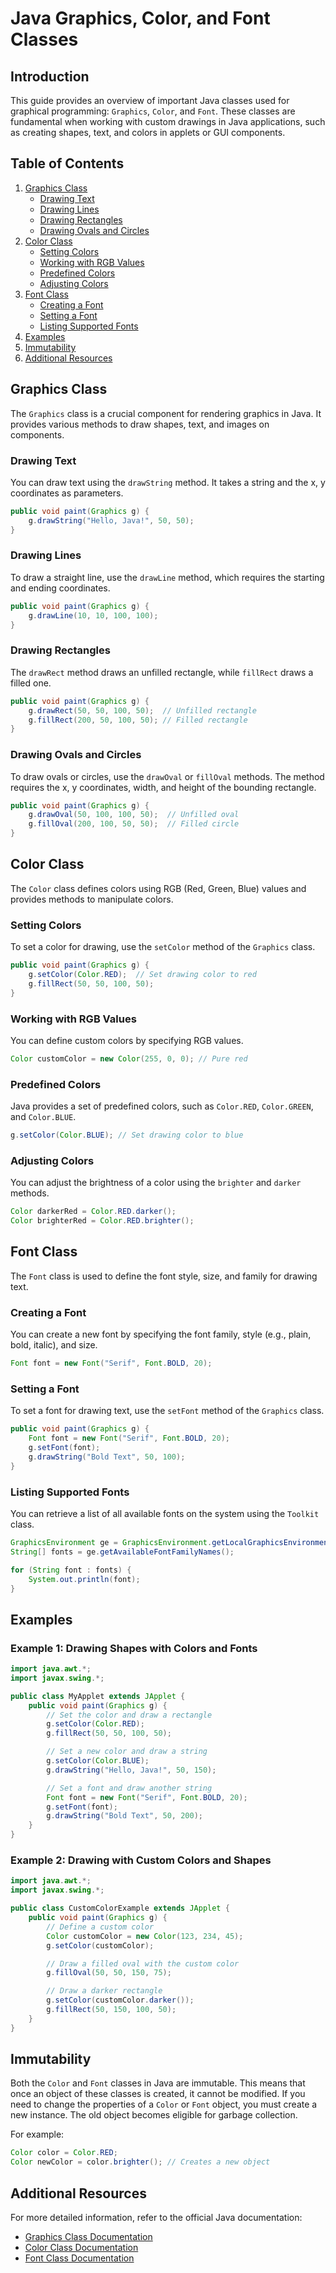 

# Java Graphics, Color, and Font Classes

## Introduction

This guide provides an overview of important Java classes used for graphical programming: `Graphics`, `Color`, and `Font`. These classes are fundamental when working with custom drawings in Java applications, such as creating shapes, text, and colors in applets or GUI components.

## Table of Contents

1. [Graphics Class](#graphics-class)
   - [Drawing Text](#drawing-text)
   - [Drawing Lines](#drawing-lines)
   - [Drawing Rectangles](#drawing-rectangles)
   - [Drawing Ovals and Circles](#drawing-ovals-and-circles)
2. [Color Class](#color-class)
   - [Setting Colors](#setting-colors)
   - [Working with RGB Values](#working-with-rgb-values)
   - [Predefined Colors](#predefined-colors)
   - [Adjusting Colors](#adjusting-colors)
3. [Font Class](#font-class)
   - [Creating a Font](#creating-a-font)
   - [Setting a Font](#setting-a-font)
   - [Listing Supported Fonts](#listing-supported-fonts)
4. [Examples](#examples)
5. [Immutability](#immutability)
6. [Additional Resources](#additional-resources)

## Graphics Class

The `Graphics` class is a crucial component for rendering graphics in Java. It provides various methods to draw shapes, text, and images on components.

### Drawing Text

You can draw text using the `drawString` method. It takes a string and the x, y coordinates as parameters.

```java
public void paint(Graphics g) {
    g.drawString("Hello, Java!", 50, 50);
}
```

### Drawing Lines

To draw a straight line, use the `drawLine` method, which requires the starting and ending coordinates.

```java
public void paint(Graphics g) {
    g.drawLine(10, 10, 100, 100);
}
```

### Drawing Rectangles

The `drawRect` method draws an unfilled rectangle, while `fillRect` draws a filled one.

```java
public void paint(Graphics g) {
    g.drawRect(50, 50, 100, 50);  // Unfilled rectangle
    g.fillRect(200, 50, 100, 50); // Filled rectangle
}
```

### Drawing Ovals and Circles

To draw ovals or circles, use the `drawOval` or `fillOval` methods. The method requires the x, y coordinates, width, and height of the bounding rectangle.

```java
public void paint(Graphics g) {
    g.drawOval(50, 100, 100, 50);  // Unfilled oval
    g.fillOval(200, 100, 50, 50);  // Filled circle
}
```

## Color Class

The `Color` class defines colors using RGB (Red, Green, Blue) values and provides methods to manipulate colors.

### Setting Colors

To set a color for drawing, use the `setColor` method of the `Graphics` class.

```java
public void paint(Graphics g) {
    g.setColor(Color.RED);  // Set drawing color to red
    g.fillRect(50, 50, 100, 50);
}
```

### Working with RGB Values

You can define custom colors by specifying RGB values.

```java
Color customColor = new Color(255, 0, 0); // Pure red
```

### Predefined Colors

Java provides a set of predefined colors, such as `Color.RED`, `Color.GREEN`, and `Color.BLUE`.

```java
g.setColor(Color.BLUE); // Set drawing color to blue
```

### Adjusting Colors

You can adjust the brightness of a color using the `brighter` and `darker` methods.

```java
Color darkerRed = Color.RED.darker();
Color brighterRed = Color.RED.brighter();
```

## Font Class

The `Font` class is used to define the font style, size, and family for drawing text.

### Creating a Font

You can create a new font by specifying the font family, style (e.g., plain, bold, italic), and size.

```java
Font font = new Font("Serif", Font.BOLD, 20);
```

### Setting a Font

To set a font for drawing text, use the `setFont` method of the `Graphics` class.

```java
public void paint(Graphics g) {
    Font font = new Font("Serif", Font.BOLD, 20);
    g.setFont(font);
    g.drawString("Bold Text", 50, 100);
}
```

### Listing Supported Fonts

You can retrieve a list of all available fonts on the system using the `Toolkit` class.

```java
GraphicsEnvironment ge = GraphicsEnvironment.getLocalGraphicsEnvironment();
String[] fonts = ge.getAvailableFontFamilyNames();

for (String font : fonts) {
    System.out.println(font);
}
```

## Examples

### Example 1: Drawing Shapes with Colors and Fonts

```java
import java.awt.*;
import javax.swing.*;

public class MyApplet extends JApplet {
    public void paint(Graphics g) {
        // Set the color and draw a rectangle
        g.setColor(Color.RED);
        g.fillRect(50, 50, 100, 50);

        // Set a new color and draw a string
        g.setColor(Color.BLUE);
        g.drawString("Hello, Java!", 50, 150);

        // Set a font and draw another string
        Font font = new Font("Serif", Font.BOLD, 20);
        g.setFont(font);
        g.drawString("Bold Text", 50, 200);
    }
}
```

### Example 2: Drawing with Custom Colors and Shapes

```java
import java.awt.*;
import javax.swing.*;

public class CustomColorExample extends JApplet {
    public void paint(Graphics g) {
        // Define a custom color
        Color customColor = new Color(123, 234, 45);
        g.setColor(customColor);

        // Draw a filled oval with the custom color
        g.fillOval(50, 50, 150, 75);

        // Draw a darker rectangle
        g.setColor(customColor.darker());
        g.fillRect(50, 150, 100, 50);
    }
}
```

## Immutability

Both the `Color` and `Font` classes in Java are immutable. This means that once an object of these classes is created, it cannot be modified. If you need to change the properties of a `Color` or `Font` object, you must create a new instance. The old object becomes eligible for garbage collection.

For example:

```java
Color color = Color.RED;
Color newColor = color.brighter(); // Creates a new object
```

## Additional Resources

For more detailed information, refer to the official Java documentation:
- [Graphics Class Documentation](https://docs.oracle.com/javase/8/docs/api/java/awt/Graphics.html)
- [Color Class Documentation](https://docs.oracle.com/javase/8/docs/api/java/awt/Color.html)
- [Font Class Documentation](https://docs.oracle.com/javase/8/docs/api/java/awt/Font.html)

